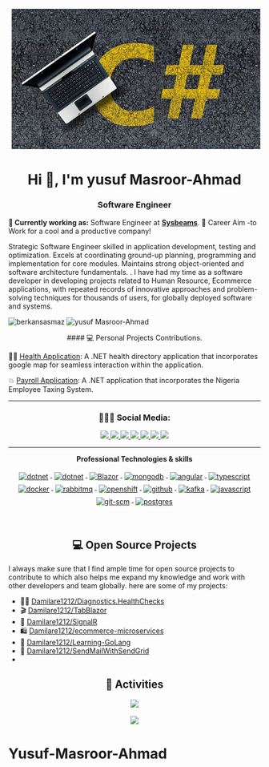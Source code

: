 ![](asset/header.png)

<h1 align="center">Hi 👋, I'm yusuf Masroor-Ahmad</h1>
<h3 align="center">Software Engineer</h3>

**💼 Currently working as:** Software Engineer at <a href="https://github.com/orgs/sysbeams/" target="_blank"><b>Sysbeams</b></a>.
🦸 Career Aim -to  Work for a cool and a productive  company! 

 Strategic Software Engineer skilled in application development, testing and optimization. Excels at coordinating ground-up planning, programming and implementation for core modules. Maintains strong object-oriented and software architecture fundamentals. . I have had my time as a software developer in developing projects related to Human Resource, Ecommerce  applications, with repeated records of innovative approaches and problem-solving techniques for thousands of users, for globally deployed software and systems. 

 <p align="left">
<img src="https://github-readme-stats.vercel.app/api/top-langs/?username=Damilare1212&layout=compact&theme=tokyonight&count_private=true" alt="berkansasmaz" height="160" />
<img src="https://github-readme-stats.vercel.app/api?username=Damilare1212&show_icons=true&theme=tokyonight&count_private=true" alt="yusuf Masroor-Ahmad" height="160" />
</p>


<p align="center">
#### 💻 Personal Projects Contributions.

🧑‍⚕️ [Health Application](https://github.com/Damilare1212/HETTISENTIAL-APP): A .NET health directory application that incorporates google map for seamless interaction within the application.

💥 [Payroll Application](https://github.com/Damilare1212/SimplePayRollApp): A .NET application that incorporates the Nigeria Employee Taxing System.

</p>

<hr />
<h3 align="center"> 👨🏻‍💻 Social Media: </h4>
<p align="center"> 
 <a href="https://twitter.com/1212Damilare" alt="masroor's twitter">
   <img src="https://img.shields.io/badge/%20-Twitter-%231DA1F2?logo=twitter&logoColor=white&style=for-the-badge" />
 </a>
 <a href="https://Masroor-Ahmad.com" alt="masroor's blog">
   <img src="https://img.shields.io/static/v1?style=for-the-badge&message=Blog&color=%23F58025&logo=rss&logoColor=FFFFFF&label=" />
 </a>
  <a href="https://www.youtube.com/Masroor" alt="masroor's youtube">
   <img src="https://img.shields.io/badge/%20-YouTube-%23FF0000?logo=youtube&logoColor=white&style=for-the-badge" />
 </a>
 <a href="https://github.com/Damilare1212" alt="masroor's github">
   <img src="https://img.shields.io/badge/%20-GitHub-black?logo=GitHub&logoColor=white&style=for-the-badge" />
 </a>
 <a href="https://www.linkedin.com/in/Masroor-Ahmad" alt="masroor's linkedin">
   <img src="https://img.shields.io/badge/%20-LinkedIn-%230A66C2?logo=linkedin&logoColor=white&style=for-the-badge&link=https://www.linkedin.com/in/faroukoyekunle" />
 </a>
 <a href="https://masroor.netlify.app" alt="masroor's blog">
   <img src="tps://img.shields.io/badge/%20-Blog-%23FF5722?logo=blogger&logoColor=white&style=for-the-badge" />
 </a>
 <a>
   <img src="https://komarev.com/ghpvc/?username=masroor&color=ff69b4&style=for-the-badge" />
 </a>
</p>
<hr />


<p align="center"> 
 <strong>
   Professional Technologies & skills
  </strong>
</p>

<p align="center">
  <a href="https://dotnet.microsoft.com/">
    <img src="https://www.vectorlogo.zone/logos/dotnet/dotnet-ar21.svg" alt="dotnet" style="vertical-align:top; margin:4px;">
  </a>
  <a href="https://dotnet.microsoft.com/">
    <img src="https://upload.wikimedia.org/wikipedia/commons/e/ee/.NET_Core_Logo.svg" height="60px" alt="dotnet" style="vertical-align:top; margin:4px;">
  </a>
  <a href="https://dotnet.microsoft.com/apps/aspnet/web-apps/blazor">
    <img src="https://upload.wikimedia.org/wikipedia/commons/d/d0/Blazor.png" alt="Blazor" height="60px" style="vertical-align:top; margin:4px">
  </a>
    <a href="https://www.mongodb.com/">
        <img src="https://cdn.jsdelivr.net/gh/devicons/devicon/icons/mongodb/mongodb-original-wordmark.svg" width="54"
            height="54" alt="mongodb" style="vertical-align:top; margin:4px;">
    </a>
  <a href="https://angular.io">
    <img src="https://www.vectorlogo.zone/logos/angular/angular-ar21.svg" alt="angular" style="vertical-align:top; margin:4px;">
  </a>
  <a href="">
    <img src="https://www.vectorlogo.zone/logos/typescriptlang/typescriptlang-ar21.svg" alt="typescript" style="vertical-align:top; margin:4px;">
  </a>  
  <a href="https://hub.docker.com/">
    <img src="https://www.vectorlogo.zone/logos/docker/docker-ar21.svg" alt="docker" style="vertical-align:top; margin:4px">
  </a>
   <a href="https://www.rabbitmq.com">
    <img src="https://www.vectorlogo.zone/logos/rabbitmq/rabbitmq-ar21.svg" alt="rabbitmq" style="vertical-align:top; margin:4px">
  </a>
  <a href="https://www.openshift.com">
    <img src="https://www.vectorlogo.zone/logos/openshift/openshift-ar21.svg" alt="openshift" style="vertical-align:top; margin:4px">
  </a>
  <a href="https://www.github.com">
    <img src="https://www.vectorlogo.zone/logos/github/github-ar21.svg" alt="github" style="vertical-align:top; margin:4px">
     <a href="">
        <img src="https://cdn.jsdelivr.net/gh/devicons/devicon/icons/apachekafka/apachekafka-original.svg"
            width="64" height="64" alt="kafka" style="vertical-align:top; margin:4px;">
    </a>
    <a href="">
        <img src="https://cdn.jsdelivr.net/gh/devicons/devicon/icons/javascript/javascript-original.svg" width="54"
            height="54" alt="javascript" style="vertical-align:top; margin:4px">
    </a>
  </a>
  <a href="https://www.git.com">
    <img src="https://www.vectorlogo.zone/logos/git-scm/git-scm-ar21.svg" alt="git-scm" style="vertical-align:top; margin:4px">
  </a>
    <a href="">
        <img src="https://cdn.jsdelivr.net/gh/devicons/devicon/icons/postgresql/postgresql-original-wordmark.svg"
            width="54" height="54" alt="postgres" style="vertical-align:top; margin:4px">
    </a>
</p>

<br/>

<h2 align="center">💻 Open Source Projects</h2>

<p align="left">
  I always make sure that I find ample time for open source projects to  contribute to  which also helps me expand my knowledge and work with other developers and team globally. here are some of my projects:
</p>

- 🧑‍⚕️ [Damilare1212/Diagnostics.HealthChecks](https://github.com/Damilare1212/AspNetCore.Diagnostics.HealthChecks)
- 🎬 [Damilare1212/TabBlazor](https://github.com/Damilare1212/TabBlazor)
- 🚃 [Damilare1212/SignalR](https://github.com/Damilare1212/SignalR)
- 🛍️ [Damilare1212/ecommerce-microservices](https://github.com/Damilare1212/ecommerce-microservices)
- 🐉 [Damilare1212/Learning-GoLang](https://github.com/Damilare1212/Learning-GoLang)
- 📙 [Damilare1212/SendMailWithSendGrid](https://github.com/Damilare1212/SendMailWithSendGrid)
- 

<h2 align="center">🚀 Activities</h2>
<p align="center">
  <a href="#" alt="yusuf Masroor-Ahmad's github stats"><img src="https://github-readme-stats.vercel.app/api?username=Damilare1212" /></a>
</p>

<p align="center">
<img src="https://streak-stats.demolab.com?user=YusuffAhmad&theme=dark&border_radius=40&background=FFFFFF00&sideLabels=7F7F7FBE&dates=7F7F7FBE&sideNums=7F7F7F&currStreakNum=7F7F7F" />
</p>

 

 # Yusuf-Masroor-Ahmad

